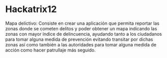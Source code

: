 Hackatrix12
===========

Mapa delictivo: Consiste en crear una aplicación que permita reportar las zonas donde se cometen delitos y poder obtener un mapa indicando las zonas con mayor índice de delincuencia, ayudando tanto a los ciudadanos para tomar alguna medida de prevención evitando transitar por dichas zonas así como también a las autoridades para tomar alguna medida de acción como hacer patrullaje más seguido.
